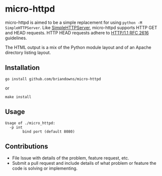 # micro-httpd

micro-httpd is aimed to be a simple replacement for using `python -M SimpleHTTPServer`.  Like [SimpleHTTPServer](https://docs.python.org/2/library/simplehttpserver.html), micro-httpd supports HTTP GET and HEAD requests.  HTTP HEAD requests adhere to [HTTP/1.1 RFC 2616](https://www.w3.org/Protocols/rfc2616/rfc2616-sec14.html) guidelines.  

The HTML output is a mix of the Python module layout and of an Apache directory listing layout. 

## Installation

```
go install github.com/briandowns/micro-httpd
```
or
```
make install
```

## Usage

```
Usage of ./micro_httpd:
  -p int
    	bind port (default 8080)
```

## Contributions 

* File Issue with details of the problem, feature request, etc.
* Submit a pull request and include details of what problem or feature the code is solving or implementing.
